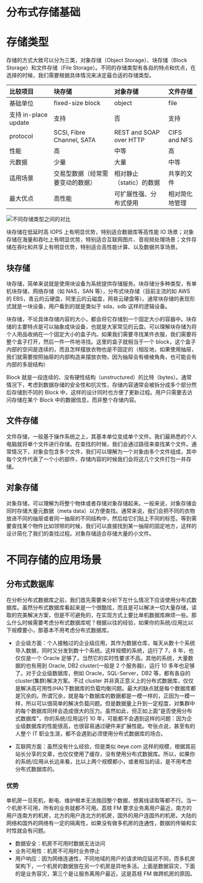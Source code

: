 # 分布式存储基础

# 存储类型

存储的方式大致可以分为三类，对象存储（Object Storage）、块存储（Block Storage）和文件存储（File Storage）。不同的存储类型有各自的特点和优点，在选择的时候，我们需要根据具体情况来决定最合适的存储类型。

| 比较项目             | 块存储                           | 对象存储                 | 文件存储       |
| :------------------- | :------------------------------- | :----------------------- | :------------- |
| 基础单位             | fixed-size block                 | object                   | file           |
| 支持 in-place update | 支持                             | 否                       | 支持           |
| protocol             | SCSI, Fibre Channel, SATA        | REST and SOAP over HTTP  | CIFS and NFS   |
| 性能                 | 高                               | 中等                     | 高             |
| 元数据               | 少量                             | 大量                     | 中等           |
| 适用场景             | 交易型数据（经常需要变动的数据） | 相对静止（static）的数据 | 共享的文件     |
| 最大优点             | 高性能                           | 可扩展性强、分布式使用   | 相对简化地管理 |

![不同存储类型之间的对比](https://assets.ng-tech.icu/item/20230416204611.png)

块存储在低延时高 IOPS 上有明显优势，特别适合数据库等高性能 IO 场景；对象存储在海量和吞吐上有明显优势，特别适合互联网图片、音视频处理场景；文件存储在吞吐和共享上有明显优势，特别适合高性能计算、以及数据共享场景。

## 块存储

块存储，简单来说就是使用块设备为系统提供存储服务。块存储分多种类型，有单机块存储，网络存储（如 NAS，SAN 等），分布式块存储（目前主流的如 AWS 的 EBS，青云的云硬盘，阿里云的云磁盘，网易云硬盘等）。通常块存储的表现形式就是一块设备，用户看到的就是类似于 sda，sdb 这样的逻辑设备。

块存储，不论具体存储内容的大小，都会将它存储到一个固定大小的容器中。块存储的主要特点是可以抽象成块设备，也就是大家常见的云盘。可以理解块存储为将个人用品收纳在一个固定大小的盒子内。如果我们需要寻找某件衣服，我们需要将整个盒子打开，然后一件一件地寻找。这里的盒子就相当于一个 block，这个盒子内部的空间是连续的，而且怎样摆放衣物也是不固定的（相反地，如果使用抽屉，我们就需要按照抽屉的内部构造来摆放衣物，因为抽屉会有棱棱角角，也可能会有内部的多层结构）

Block 就是一段连续的、没有硬性结构（unstructured）的比特（bytes）。通常情况下，考虑到数据存储的安全性和抗灾性，存储内容通常会被拆分成多个部分然后存储到不同的 Block 中，这样的设计同时也方便了更新过程。用户只需要去访问存储在某个 Block 中的数据信息，而非整个存储内容。

## 文件存储

文件存储，一般基于操作系统之上，其基本单位变成单个文件。我们最熟悉的个人电脑就将单个文件进行存储。在查找的时候，我们会通过路径来查找某个文件。通常情况下，对象会包含多个文件，我们可以理解为一个对象由多个文件组成，其中每个文件代表了一个小的部件，存储内容的时候我们会将这几个文件打包一并存储。

## 对象存储

对象存储，可以理解为将整个物体或者存储对象存储起来。一般来说，对象存储会同时存储大量元数据（meta data）以方便查找。通常来说，我们会把不同的衣物放进不同的抽屉或者同一抽屉的不同结构中，然后给它们贴上不同的标签。等到需要查找某个物件比如领带的时候，我们可以直接找到某一抽屉的固定地方，这样的设计简化了我们的查找过程。对象存储适合存储大量的小文件。

# 不同存储的应用场景

## 分布式数据库

在分析分布式数据库之前，我们首先需要来分析下在什么情况下应该使用分布式数据库。虽然分布式数据库看起来是一个很酷炫，而且是可以解决一切大量存储，读取的完美解决方案，但是不可避免的，在实现方式上要比单机数据库麻烦一些。那么什么时候需要考虑分布式数据库呢？根据以往的经验，如果你的系统/应用比以下规模要小，那基本不用考虑分布式数据库。

- 企业级方面：个人接触过的企业级应用，其作为数据仓库，每天从数十个系统导入数据，同时又分发到数十个系统。这样规模的系统，运行了 7，8 年，也仅仅是一个 Oracle 足够了。当然它的实时性要求不高。其他的系统，大量数据的也有用到 Oracle, DB2 cluster(一般是 2 个服务器)，运行 10 多年也足够了。对于企业级数据库，例如 Oracle，SQL-Server，DB2 等，都有各自的 cluster(集群)解决方案。不过 cluster 并非真正意义上的分布式数据库，仅仅是解决高可用性(HA)下数据库的负载均衡问题。最大的缺点就是每个数据库都是冗余的。所谓冗余，就是每个数据库的数据都是一模一样的，正因为一模一样，所以可以很简单的解决负载问题。但是数据量上升到一定程度，对集群中的每个数据库同样会造成很大的压力。虽然如此，但正如上面“是否使用分布式数据库”，你的系统/应用运行 10 年，可能都不会遇到这样的问题：因为企业级数据库的性能很高，也很容易通过硬件来扩展性能。夸张点说，甚至有的人整个 IT 职业生涯，都不会遇到必须使用分布式数据库的场合。

- 互联网方面：虽然没有什么经验，但是类似 iteye.com 这样的规模，根据其前站长分享的文章，也仅仅使用了缓存，没有使用分布式数据库。所以，如果你的系统/应用从长远来看，比以上两个规模都小，或者相当的话，是不用考虑分布式数据库的。

### 优势

单机房一旦死机，断电、维护根本无法挽回整个数据，想离线读取等都不行。当一个机房不可用，所有的业务就都不可用。荔枝 FM 要求业务离用户最近，南方的用户连南方的机房，北方的用户连北方的机房，国外的用户连国外的机房。大陆的网络和国外的网络有一定的隔离性，如果没有做多机房的连通性，数据的传输和实时性就会有问题。

- 数据安全：机房不可用时数据无法访问
- 业务可用性：机房不可用时业务停止
- 用户响应：因为网络连通性，不同地域的用户的请求响应延迟不同，而多机房架构下，一个机房的数据放在另一个机房是异地多活。上面是数据容灾，下面的是业务容灾，第三个是让服务离用户最近。这是荔枝 FM 做跨机房的原因。
